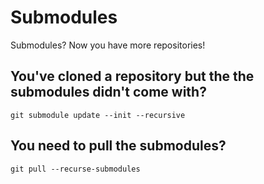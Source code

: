 # Submodules

Submodules? Now you have more repositories!

## You've cloned a repository but the the submodules didn't come with?

```
git submodule update --init --recursive
```

## You need to pull the submodules?

```
git pull --recurse-submodules
```

